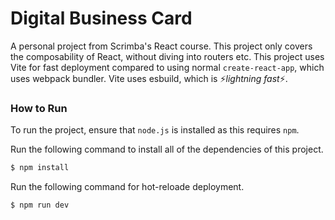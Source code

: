 # Digital Business Card
A personal project from Scrimba's React course. This project only covers the composability of React, without diving into routers etc.
This project uses Vite for fast deployment compared to using normal `create-react-app`, which uses webpack bundler. Vite uses esbuild,
which is ⚡_lightning fast_⚡.

### How to Run
To run the project, ensure that `node.js` is installed as this requires `npm`.

Run the following command to install all of the dependencies of this project.
```bash
$ npm install
```

Run the following command for hot-reloade deployment.
```bash
$ npm run dev
```
